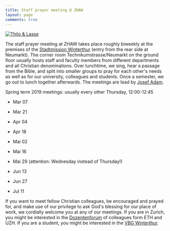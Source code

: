 ```yaml
---
title: Staff prayer meeting @ ZHAW
layout: page
comments: true
---
```


[<img alt="Thilo & Lasse" src="http://stdm.github.io/images/thilo-lasse-rheinfall.jpg"/>](http://stdm.github.io/images/thilo-lasse-rheinfall.jpg)

The staff prayer meeting at ZHAW takes place roughly biweekly at the premises of the [Stadtmission Winterthur](http://www.stadtmission-winterthur.ch/) (entry from the rear side at Neumarkt). The corner room Technikumstrasse/Neumarkt on the ground floor usually hosts staff and faculty members from different departments and all Christian denominations. Over lunchtime, we sing, hear a passage from the Bible, and split into smaller groups to pray for each other's needs as well as for our university, colleagues and students. Once a semester, we go out to lunch together afterwards. The meetings are lead by [Josef Adam](https://www.zhaw.ch/en/about-us/person/adjo/).

Spring term 2019 meetings: usually every other Thursday, 12:00-12:45

- Mar 07

- Mar 21

- Apr 04

- Apr 18

- Mai 02

- Mai 16

- Mai 29 (attention: Wednesday instead of Thursday!)

- Jun 13

- Jun 27

- Jul 11

If you want to meet fellow Christian colleagues, be encouraged and prayed for, and make use of our privilege to ask God's blessing for our place of work, we cordially welcome you at any of our meetings. If you are in Zurich, you might be interested in the [Dozentenforum](http://www.dozentenforum.ch/) of colleagues form ETH and UZH. If you are a student, you might be interested in the [VBG Winterthur](http://winti.vbg.net/).